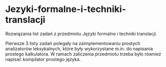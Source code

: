 # Jezyki-formalne-i-techniki-translacji

Rozwiązania list zadań z przedmiotu Języki formalne i techniki translacji.

Pierwsze 3 listy zadań polegały na zaimplementowaniu prostych analizatorów leksykalnych, które były wykorzystane m.in. do napisania prostego kalkulatora. 
W ramach zaliczenia przedmiotu trzeba było również napisać kompilator prostego języka. 
